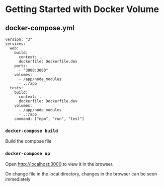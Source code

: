 # Getting Started with Docker Volume

## docker-compose.yml

```docker-compose
version: "3"
services:
  web:
    build:
      context: .
      dockerfile: Dockerfile.dev
    ports:
      - "3000:3000"
    volumes:
      - /app/node_modules
      - .:/app
  tests:
    build:
      context: .
      dockerfile: Dockerfile.dev
    volumes:
      - /app/node_modules
      - .:/app
    command: ["npm", "run", "test"]
```

### `docker-compose build`

Build the compose file

### `docker-compose up`

Open [http://localhost:3000](http://localhost:3000) to view it in the browser.

On change file in the local directory, changes in the browser can be seen immediately